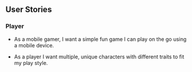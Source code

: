 ## User Stories

### Player

* As a mobile gamer, I want a simple fun game I can play on the go using
 a mobile device.

* As a player I want multiple, unique characters with different traits to 
fit my play style.

